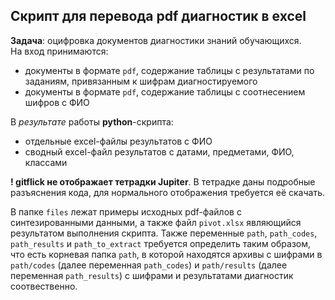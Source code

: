 ## Скрипт для перевода pdf диагностик в excel  

**Задача**: оцифровка документов диагностики знаний обучающихся.  
На вход принимаются:  
* документы в формате `pdf`, содержание таблицы с результатами по заданиям, привязанным к шифрам диагностируемого  
* документы в формате `pdf`, содержание таблицы с соотнесением шифров с ФИО  

В *результате* работы **python**-скрипта: 
* отдельные excel-файлы результатов с ФИО  
* сводный excel-файл результатов с датами, предметами, ФИО, классами  

**! gitflick не отображает тетрадки Jupiter**. В тетрадке даны подробные разъяснения кода, для нормального отображения требуется её скачать.

В папке `files` лежат примеры исходных pdf-файлов с синтезированными данными, а также файл `pivot.xlsx` являющийся результатом выполнения скрипта. Также переменные `path`, `path_codes`, `path_results` и `path_to_extract` требуется определить таким образом, что есть корневая папка `path`, в которой находятся архивы с шифрами в `path/codes` (далее переменная `path_codes`) и `path/results` (далее переменная `path_results`) с шифрами и результатами диагностик соотвественно.
